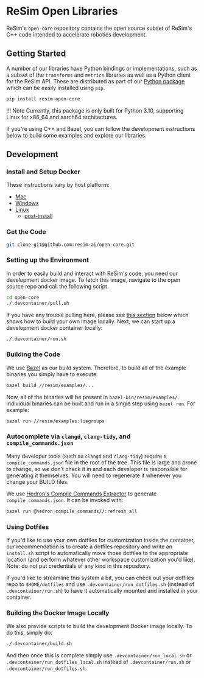 # ReSim Open Libraries

ReSim's `open-core` repository contains the open source subset of ReSim's C++
code intended to accelerate robotics development.

## Getting Started

A number of our libraries have Python bindings or implementations, such as a subset of the `transforms` and `metrics` libraries as well as a Python client for the ReSim API.
These are distributed as part of our [Python package](https://pypi.org/project/resim-open-core/) which can be easily installed using `pip`.

```bash
pip install resim-open-core
```

!!! Note
  Currently, this package is only built for Python 3.10, supporting Linux for x86_64 and aarch64 architectures.

If you're using C++ and Bazel, you can follow the development instructions below to build some examples and explore our libraries.

## Development

### Install and Setup Docker

These instructions vary by host platform: 

  - [Mac](https://docs.docker.com/desktop/mac/install/)
  - [Windows](https://docs.docker.com/desktop/windows/install/)
  - [Linux](https://docs.docker.com/engine/install/ubuntu/)
    - [post-install](https://docs.docker.com/engine/install/linux-postinstall/)

### Get the Code

```bash
git clone git@github.com:resim-ai/open-core.git
```

### Setting up the Environment

In order to easily build and interact with ReSim's code, you need our
development docker image. To fetch this image, navigate to the open source repo
and call the following script.

```bash
cd open-core
./.devcontainer/pull.sh
```

If you have any trouble pulling here, please see
[this section](#building-the-docker-image-locally) below which
shows how to build your own image locally. Next, we can start up a development
docker container locally:

```bash
./.devcontainer/run.sh
```

### Building the Code

We use [Bazel](https://bazel.build/) as our build system. Therefore, to build
all of the example binaries you simply have to execute:

```bash
bazel build //resim/examples/...
```

Now, all of the binaries will be present in `bazel-bin/resim/examples/`.
Individual binaries can be built and run in a single step using `bazel run`.
For example:

```bash
bazel run //resim/examples:liegroups
```

### Autocomplete via `clangd`, `clang-tidy`, and `compile_commands.json`
Many developer tools (such as `clangd` and `clang-tidy`) require a `compile_commands.json` file in the root of the tree.  This file is large and prone to change,
so we don't check it in and each developer is responsible for generating it themselves.  You will need to regenerate it whenever you change your BUILD files.

We use [Hedron's Compile Commands Extractor](https://github.com/hedronvision/bazel-compile-commands-extractor) to generate `compile_commands.json`.  It can be invoked with:

```bash
bazel run @hedron_compile_commands//:refresh_all
```

### Using Dotfiles

If you'd like to use your own dotfiles for customization inside the container,
our recommendation is to create a dotfiles repository and write an `install.sh`
script to automatically move those dotfiles to the appropriate location (and
perform whatever other workspace customization you'd like).  Note: do not put
credentials of any kind in this repository.

If you'd like to streamline this system a bit, you can check out your dotfiles
repo to `$HOME/dotfiles` and use `.devcontainer/run_dotfiles.sh` (instead of
`.devcontainer/run.sh`) to have it automatically mounted and installed in your
container.  

### Building the Docker Image Locally

We also provide scripts to build the development Docker image locally. To do
this, simply do:

```bash
./.devcontainer/build.sh
```
And then once this is complete simply use `.devcontainer/run_local.sh` or
`.devcontainer/run_dotfiles_local.sh` instead of `.devcontainer/run.sh` or
`.devcontainer/run_dotfiles.sh`.

